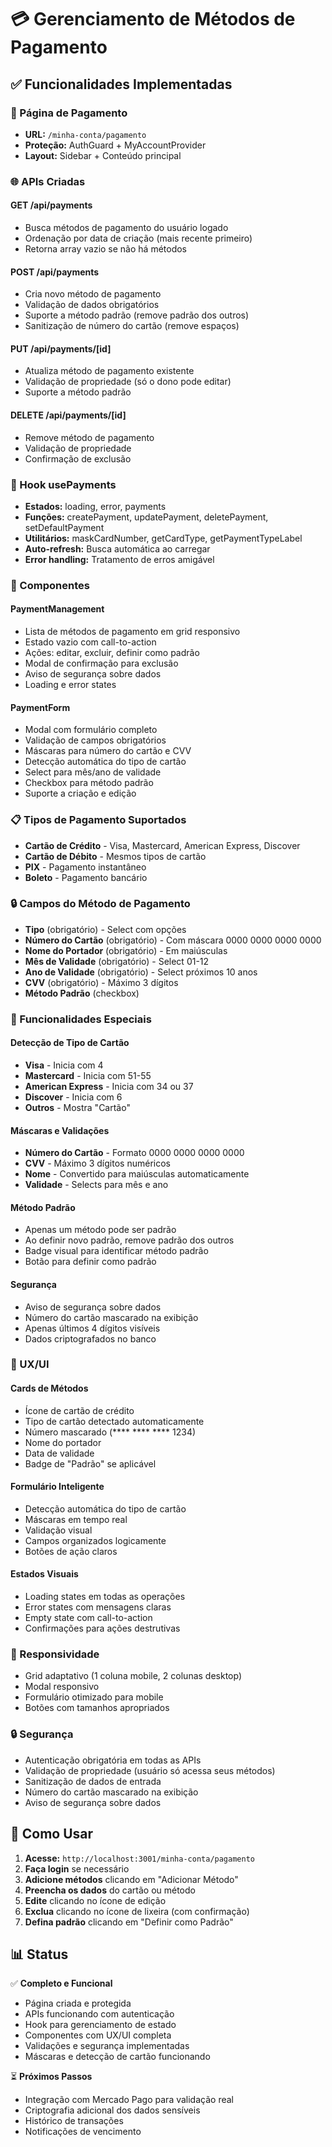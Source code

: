 # 💳 Gerenciamento de Métodos de Pagamento

## ✅ Funcionalidades Implementadas

### **🔧 Página de Pagamento**
- **URL:** `/minha-conta/pagamento`
- **Proteção:** AuthGuard + MyAccountProvider
- **Layout:** Sidebar + Conteúdo principal

### **🌐 APIs Criadas**

#### **GET /api/payments**
- Busca métodos de pagamento do usuário logado
- Ordenação por data de criação (mais recente primeiro)
- Retorna array vazio se não há métodos

#### **POST /api/payments**
- Cria novo método de pagamento
- Validação de dados obrigatórios
- Suporte a método padrão (remove padrão dos outros)
- Sanitização de número do cartão (remove espaços)

#### **PUT /api/payments/[id]**
- Atualiza método de pagamento existente
- Validação de propriedade (só o dono pode editar)
- Suporte a método padrão

#### **DELETE /api/payments/[id]**
- Remove método de pagamento
- Validação de propriedade
- Confirmação de exclusão

### **🎣 Hook usePayments**
- **Estados:** loading, error, payments
- **Funções:** createPayment, updatePayment, deletePayment, setDefaultPayment
- **Utilitários:** maskCardNumber, getCardType, getPaymentTypeLabel
- **Auto-refresh:** Busca automática ao carregar
- **Error handling:** Tratamento de erros amigável

### **🎨 Componentes**

#### **PaymentManagement**
- Lista de métodos de pagamento em grid responsivo
- Estado vazio com call-to-action
- Ações: editar, excluir, definir como padrão
- Modal de confirmação para exclusão
- Aviso de segurança sobre dados
- Loading e error states

#### **PaymentForm**
- Modal com formulário completo
- Validação de campos obrigatórios
- Máscaras para número do cartão e CVV
- Detecção automática do tipo de cartão
- Select para mês/ano de validade
- Checkbox para método padrão
- Suporte a criação e edição

### **📋 Tipos de Pagamento Suportados**
- **Cartão de Crédito** - Visa, Mastercard, American Express, Discover
- **Cartão de Débito** - Mesmos tipos de cartão
- **PIX** - Pagamento instantâneo
- **Boleto** - Pagamento bancário

### **🔒 Campos do Método de Pagamento**
- **Tipo** (obrigatório) - Select com opções
- **Número do Cartão** (obrigatório) - Com máscara 0000 0000 0000 0000
- **Nome do Portador** (obrigatório) - Em maiúsculas
- **Mês de Validade** (obrigatório) - Select 01-12
- **Ano de Validade** (obrigatório) - Select próximos 10 anos
- **CVV** (obrigatório) - Máximo 3 dígitos
- **Método Padrão** (checkbox)

### **🎯 Funcionalidades Especiais**

#### **Detecção de Tipo de Cartão**
- **Visa** - Inicia com 4
- **Mastercard** - Inicia com 51-55
- **American Express** - Inicia com 34 ou 37
- **Discover** - Inicia com 6
- **Outros** - Mostra "Cartão"

#### **Máscaras e Validações**
- **Número do Cartão** - Formato 0000 0000 0000 0000
- **CVV** - Máximo 3 dígitos numéricos
- **Nome** - Convertido para maiúsculas automaticamente
- **Validade** - Selects para mês e ano

#### **Método Padrão**
- Apenas um método pode ser padrão
- Ao definir novo padrão, remove padrão dos outros
- Badge visual para identificar método padrão
- Botão para definir como padrão

#### **Segurança**
- Aviso de segurança sobre dados
- Número do cartão mascarado na exibição
- Apenas últimos 4 dígitos visíveis
- Dados criptografados no banco

### **🎨 UX/UI**

#### **Cards de Métodos**
- Ícone de cartão de crédito
- Tipo de cartão detectado automaticamente
- Número mascarado (**** **** **** 1234)
- Nome do portador
- Data de validade
- Badge de "Padrão" se aplicável

#### **Formulário Inteligente**
- Detecção automática do tipo de cartão
- Máscaras em tempo real
- Validação visual
- Campos organizados logicamente
- Botões de ação claros

#### **Estados Visuais**
- Loading states em todas as operações
- Error states com mensagens claras
- Empty state com call-to-action
- Confirmações para ações destrutivas

### **📱 Responsividade**
- Grid adaptativo (1 coluna mobile, 2 colunas desktop)
- Modal responsivo
- Formulário otimizado para mobile
- Botões com tamanhos apropriados

### **🔒 Segurança**
- Autenticação obrigatória em todas as APIs
- Validação de propriedade (usuário só acessa seus métodos)
- Sanitização de dados de entrada
- Número do cartão mascarado na exibição
- Aviso de segurança sobre dados

## 🚀 Como Usar

1. **Acesse:** `http://localhost:3001/minha-conta/pagamento`
2. **Faça login** se necessário
3. **Adicione métodos** clicando em "Adicionar Método"
4. **Preencha os dados** do cartão ou método
5. **Edite** clicando no ícone de edição
6. **Exclua** clicando no ícone de lixeira (com confirmação)
7. **Defina padrão** clicando em "Definir como Padrão"

## 📊 Status

✅ **Completo e Funcional**
- Página criada e protegida
- APIs funcionando com autenticação
- Hook para gerenciamento de estado
- Componentes com UX/UI completa
- Validações e segurança implementadas
- Máscaras e detecção de cartão funcionando

⏳ **Próximos Passos**
- Integração com Mercado Pago para validação real
- Criptografia adicional dos dados sensíveis
- Histórico de transações
- Notificações de vencimento

